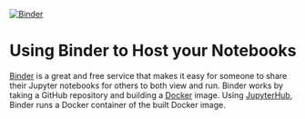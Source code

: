 [![Binder](https://mybinder.org/badge_logo.svg)](https://mybinder.org/v2/gh/ankagr89/binder-framework/tree/master/Milestone_Project/Milestone_Project.ipynb)

# Using Binder to Host your Notebooks
[Binder](https://mybinder.org) is a great and free service that makes it easy for someone to share their Jupyter notebooks for others to both view and run. Binder works by taking a GitHub repository and building a [Docker](https://www.docker.com) image. Using [JupyterHub](https://jupyterhub.readthedocs.io/en/latest/), Binder runs a Docker container of the built Docker image.
